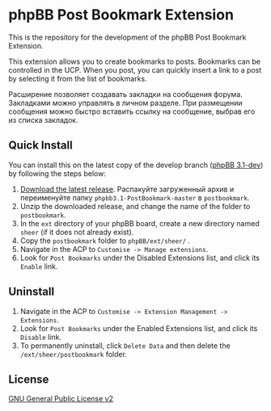 # phpBB Post Bookmark Extension

This is the repository for the development of the phpBB Post Bookmark Extension.

This extension allows you to create bookmarks to posts. Bookmarks can be controlled in the UCP.
When you post, you can quickly insert a link to a post by selecting it from the list of bookmarks.

Расширение позволяет создавать закладки на сообщения форума. Закладками можно управлять в личном разделе.
При размещении сообщения можно быстро вставить ссылку на сообщение, выбрав его из списка закладок.

## Quick Install
You can install this on the latest copy of the develop branch ([phpBB 3.1-dev](https://github.com/phpbb/phpbb3)) by following the steps below:

1. [Download the latest release](https://github.com/AlexSheer/phpbb3.1-PostBookmark). Распакуйте загруженный архив и переименуйте папку `phpbb3.1-PostBookmark-master` в `postbookmark`.
2. Unzip the downloaded release, and change the name of the folder to `postbookmark`.
3. In the `ext` directory of your phpBB board, create a new directory named `sheer` (if it does not already exist).
4. Copy the `postbookmark` folder to `phpBB/ext/sheer/` .
5. Navigate in the ACP to `Customise -> Manage extensions`.
6. Look for `Post Bookmarks` under the Disabled Extensions list, and click its `Enable` link.

## Uninstall

1. Navigate in the ACP to `Customise -> Extension Management -> Extensions`.
2. Look for `Post Bookmarks` under the Enabled Extensions list, and click its `Disable` link.
3. To permanently uninstall, click `Delete Data` and then delete the `/ext/sheer/postbookmark` folder.

## License
[GNU General Public License v2](http://opensource.org/licenses/GPL-2.0)
